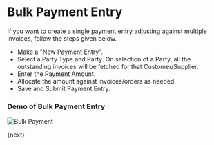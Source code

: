 <!-- add-breadcrumbs -->
# Bulk Payment Entry

If you want to create a single payment entry adjusting against multiple invoices, follow the steps given below.

* Make a "New Payment Entry".
* Select a Party Type and Party. On selection of a Party, all the outstanding invoices will be fetched for that Customer/Supplier.
* Enter the Payment Amount.
* Allocate the amount against invoices/orders as needed.
* Save and Submit Payment Entry.

### Demo of Bulk Payment Entry

<img class="screenshot" alt="Bulk Payment" src="{{docs_base_url}}/assets/img/accounting/bulk-payment.gif">

{next}

